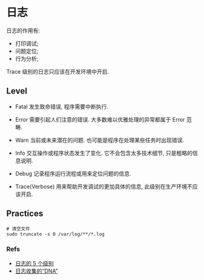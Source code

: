 # 日志

日志的作用有:
* 打印调试;
* 问题定位;
* 行为分析;


Trace 级别的日志只应该在开发环境中开启.   

## Level
* Fatal
    发生致命错误, 程序需要中断执行.
    
* Error
    需要引起人们注意的错误.
    大多数难以优雅处理的异常都属于 Error 范畴.
    
* Warn
    当前或未来潜在的问题.
    也可能是程序在处理某些任务时出现错误.
    
* Info
    交互操作或程序状态发生了变化. 它不会包含太多技术细节, 只是粗略的信息说明.
    
* Debug
    记录程序运行流程或用来定位问题的信息. 
    
* Trace(Verbose)
    用来帮助开发调试的更加具体的信息, 此级别在生产环境不应该开启.
    
    
## Practices

```shell
# 清空文件
sudo truncate -s 0 /var/log/**/*.log 

```
    
    
    

### Refs
* [日志的 5 个级别](http://www.infoq.com/cn/articles/five-levels-of-logging)
* [日志收集的“DNA”](https://mp.weixin.qq.com/s/ySJudWmuQfKRFY2snKIs1w)
